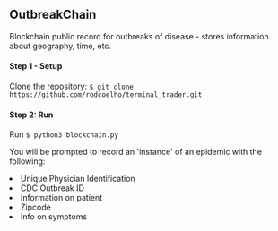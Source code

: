 ## OutbreakChain

Blockchain public record for outbreaks of disease - stores information about geography, time, etc.

#### Step 1 - Setup

Clone the repository: `$ git clone https://github.com/rodcoelho/terminal_trader.git`

#### Step 2: Run
Run `$ python3 blockchain.py`

You will be prompted to record an 'instance' of an epidemic with the following:
    <li>Unique Physician Identification
    <li>CDC Outbreak ID
    <li>Information on patient
    <li>Zipcode
    <li>Info on symptoms